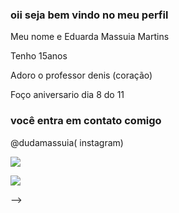 ### oii seja bem vindo no meu perfil
Meu nome e Eduarda Massuia Martins 



Tenho 15anos 



Adoro o professor denis (coração)



Foço aniversario dia 8 do 11 



### você entra em contato comigo
@dudamassuia( instagram)

![](https://editor.p5js.org/DudaMassuia/sketches/eJ9HT417h)


![](https://media.tenor.com/9Get-BFsdfAAAAAM/spongebob-spongebob-meme.gif)


-->
